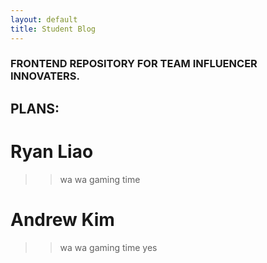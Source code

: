 ```yaml
---
layout: default
title: Student Blog
---
```



### FRONTEND REPOSITORY FOR TEAM INFLUENCER INNOVATERS. 

## PLANS:

# Ryan Liao

>> wa wa gaming time

# Andrew Kim

>> wa wa gaming time
>> yes


